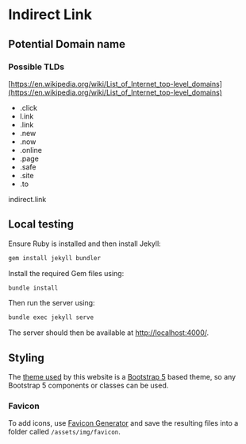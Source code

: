 # Indirect Link

## Potential Domain name

### Possible TLDs

[https://en.wikipedia.org/wiki/List_of_Internet_top-level_domains](https://en.wikipedia.org/wiki/List_of_Internet_top-level_domains)

- .click
- l.ink
- .link
- .new
- .now
- .online
- .page
- .safe
- .site
- .to

indirect.link

## Local testing

Ensure Ruby is installed and then install Jekyll:

```sh
gem install jekyll bundler
```

Install the required Gem files using:

```sh
bundle install
```

Then run the server using:

```sh
bundle exec jekyll serve
```

The server should then be available at [http://localhost:4000/](http://localhost:4000/).

## Styling

The [theme used](https://github.com/jonaharagon/jekyll-bootstrap-theme) by this website is a [Bootstrap 5](https://getbootstrap.com/docs/5.0/getting-started/introduction/) based theme, so any Bootstrap 5 components or classes can be used.

### Favicon

To add icons, use [Favicon Generator](https://realfavicongenerator.net/) and save the resulting files into a folder called `/assets/img/favicon`.
